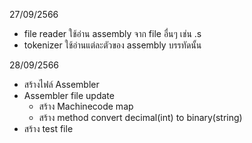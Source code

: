 27/09/2566
- file reader ใช้อ่าน assembly จาก file อื่นๆ เช่น .s  
- tokenizer ใช้อ่านแต่ละตัวของ assembly บรรทัดนั้น

28/09/2566
- สร้างไฟล์ Assembler
- Assembler file update
  - สร้าง Machinecode map
  - สร้าง method convert decimal(int) to binary(string)
 - สร้าง test file
